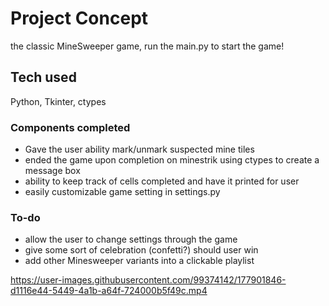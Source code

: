 # Project Concept

the classic MineSweeper game, run the main.py to start the game!

## Tech used

Python, Tkinter, ctypes

### Components completed

- Gave the user ability mark/unmark suspected mine tiles
- ended the game upon completion on minestrik using ctypes to create a message box
- ability to keep track of cells completed and have it printed for user
- easily customizable game setting in settings.py
 
### To-do 

- allow the user to change settings through the game
- give some sort of celebration (confetti?) should user win
- add other Minesweeper variants into a clickable playlist



https://user-images.githubusercontent.com/99374142/177901846-d1116e44-5449-4a1b-a64f-724000b5f49c.mp4

